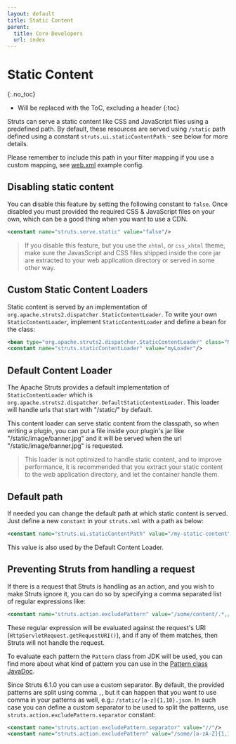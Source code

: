 ```yaml
---
layout: default
title: Static Content
parent:
  title: Core Developers
  url: index
---
```


# Static Content
{:.no_toc}

* Will be replaced with the ToC, excluding a header
{:toc}

Struts can serve a static content like CSS and JavaScript files using a predefined path. By default, these resources
are served using `/static` path defined using a constant `struts.ui.staticContentPath` - see below for more details.

Please remember to include this path in your filter mapping if you use a custom mapping, see [web.xml](web-xml.md) example config. 

## Disabling static content

You can disable this feature by setting the following constant to `false`. Once disabled you must provided the required
CSS & JavaScript files on your own, which can be a good thing when you want to use a CDN.

```xml
<constant name="struts.serve.static" value="false"/>
```

> If you disable this feature, but you use the `xhtml`, or `css_xhtml` theme, make sure the JavasScript and CSS files
> shipped inside the core jar are extracted to your web application directory or served in some other way.

## Custom Static Content Loaders

Static content is served by an implementation of `org.apache.struts2.dispatcher.StaticContentLoader`. To write your own
`StaticContentLoader`, implement `StaticContentLoader` and define a bean for the class:

```xml
<bean type="org.apache.struts2.dispatcher.StaticContentLoader" class="MyStaticContentLoader" name="myLoader"/>
<constant name="struts.staticContentLoader" value="myLoader"/>
```

## Default Content Loader

The Apache Struts provides a default implementation of `StaticContentLoader` which
is `org.apache.struts2.dispatcher.DefaultStaticContentLoader`. This loader will handle urls that start with "/static/"
by default.

This content loader can serve static content from the classpath, so when writing a plugin, you can put a file inside
your plugin's jar like "/static/image/banner.jpg" and it will be served when the url "/static/image/banner.jpg" is
requested.

> This loader is not optimized to handle static content, and to improve performance, it is recommended that you extract
> your static content to the web application directory, and let the container handle them.

## Default path

If needed you can change the default path at which static content is served. Just define a new `constant` in your
`struts.xml` with a path as below:

```xml
<constant name="struts.ui.staticContentPath" value="/my-static-content"/>
```

This value is also used by the Default Content Loader.

## Preventing Struts from handling a request

If there is a request that Struts is handling as an action, and you wish to make Struts ignore it,
you can do so by specifying a comma separated list of regular expressions like:

```xml
<constant name="struts.action.excludePattern" value="/some/content/.*,/other/content/.*"/>
```

These regular expression will be evaluated against the request's URI (`HttpServletRequest.getRequestURI()`), and if any
of them matches, then Struts will not handle the request.

To evaluate each pattern the `Pattern` class from JDK will be used, you can find more about what kind of pattern you can
use in the [Pattern class JavaDoc](http://docs.oracle.com/javase/1.5.0/docs/api/java/util/regex/Pattern).

Since Struts 6.1.0 you can use a custom separator. By default, the provided patterns are split using comma `,`,
but it can happen that you want to use comma in your patterns as well, e.g.: `/static/[a-z]{1,10}.json`. In such case
you can define a custom separator to be used to split the patterns, use `struts.action.excludePattern.separator`
constant:

```xml
<constant name="struts.action.excludePattern.separator" value="//"/>
<constant name="struts.action.excludePattern" value="/some/[a-zA-Z]{1,10}.json///other/content/.*"/>
```
